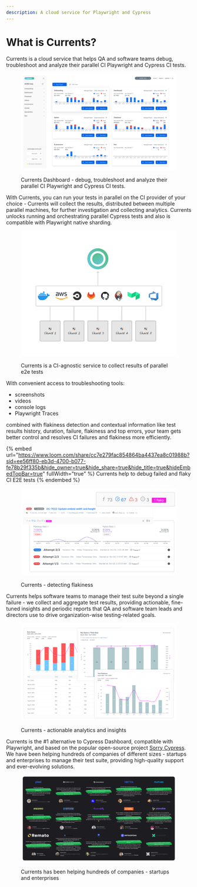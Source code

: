 ```yaml
---
description: A cloud service for Playwright and Cypress
---
```


# What is Currents?

Currents is a cloud service that helps QA and software teams debug, troubleshoot and analyze their parallel CI Playwright and Cypress CI tests.&#x20;

<figure><img src=".gitbook/assets/dashboard-overview (1).png" alt=""><figcaption><p>Currents Dashboard - debug, troubleshoot and analyze their parallel CI Playwright and Cypress CI tests.</p></figcaption></figure>

With Currents, you can run your tests in parallel on the CI provider of your choice - Currents will collect the results, distributed between multiple parallel machines, for further investigation and collecting analytics. Currents unlocks running and orchestrating parallel Cypress tests and also is compatible with Playwright native sharding.



<figure><img src=".gitbook/assets/playwright-sharding.png" alt=""><figcaption><p>Currents is a CI-agnostic service to collect results of parallel e2e tests</p></figcaption></figure>

With convenient access to troubleshooting tools:

* screenshots
* videos
* console logs
* Playwright Traces

combined with flakiness detection and contextual information like test results history, duration, failure, flakiness and top errors, your team gets better control and resolves CI failures and flakiness more efficiently.

{% embed url="https://www.loom.com/share/cc7e279fac854864ba4437ea8c01988b?sid=ee56ff80-eb3d-4700-b077-fe78b29f335b&hide_owner=true&hide_share=true&hide_title=true&hideEmbedTopBar=true" fullWidth="true" %}
Currents help to debug failed and flaky CI E2E tests
{% endembed %}

<figure><img src=".gitbook/assets/flakiness-detection.png" alt=""><figcaption><p>Currents - detecting flakiness</p></figcaption></figure>

Currents helps software teams to manage their test suite beyond a single failure - we collect and aggregate test results, providing actionable, fine-tuned insights and periodic reports that QA and software team leads and directors use to drive organization-wise testing-related goals.

<figure><img src=".gitbook/assets/currents-analytics (1).png" alt=""><figcaption><p>Currents - actionable analytics and insights</p></figcaption></figure>

Currents is the #1 alternative to Cypress Dashboard, compatible with Playwright, and based on the popular open-source project [Sorry Cypress](https://sorry-cypress.dev). We have been helping hundreds of companies of different sizes - startups and enterprises to manage their test suite, providing high-quality support and ever-evolving solutions.

<figure><img src=".gitbook/assets/currents-testimonials (1).png" alt=""><figcaption><p>Currents has been helping hundreds of companies - startups and enterprises</p></figcaption></figure>
